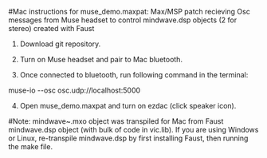 #Mac instructions for muse_demo.maxpat: Max/MSP patch recieving Osc messages from Muse headset to control mindwave.dsp objects (2 for stereo) created with Faust
1) Download git repository.

2) Turn on Muse headset and pair to Mac bluetooth.

3) Once connected to bluetooth, run following command in the terminal:

muse-io --osc osc.udp://localhost:5000

4) Open muse_demo.maxpat and turn on ezdac (click speaker icon). 

#Note: mindwave~.mxo object was transpiled for Mac from Faust mindwave.dsp object (with bulk of code in vic.lib). If you are using Windows or Linux, re-transpile mindwave.dsp by first installing Faust, then running the make file. 

